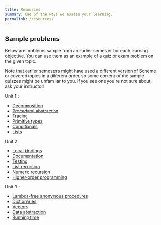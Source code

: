 ```yaml
---
title: Resources
summary: One of the ways we assess your learning.
permalink: /resources/
---
```



## Sample problems

Below are problems sample from an earlier semester for each learning objective. You can use them as an example of a quiz or exam problem on the given topic.

Note that earlier semesters might have used a different version of Scheme or covered topics in a different order, so some content of the sample quizzes might be unfamiliar to you. If you see one you're not sure about, ask your instructor!

Unit 1
: 
* [Decomposition](../las/decomposition.html)
* [Procedural abstraction](../las/procedures.html)
* [Tracing](../las/tracing.html)
* [Primitive types](../las/primitive-types.html)
* [Conditionals](../las/conditionals.html)
* [Lists](../las/lists.html)

Unit 2
: 
* [Local bindings](../las/local-bindings.html)
* [Documentation](../las/documentation.html)
* [Testing](../las/testing.html)
* [List recursion](../las/list-recursion.html)
* [Numeric recursion](../las/numeric-recursion.html)
* [Higher-order programming](../las/write-hop.html)

Unit 3
: 
* [Lambda-free anonymous procedures](../las/hop.html)
* [Dictionaries](../las/dictionaries.html)
* [Vectors](../las/vectors.html)
* [Data abstraction](../las/data-abstraction.html)
* [Running time](../las/running-time.html)

